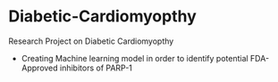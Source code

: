 # Diabetic-Cardiomyopthy

Research Project on Diabetic Cardiomyopthy
- Creating Machine learning model in order to identify potential FDA-Approved inhibitors of PARP-1
